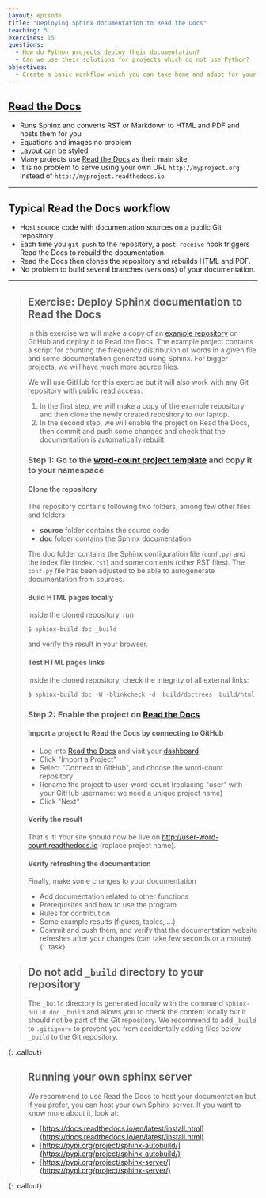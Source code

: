 ```yaml
---
layout: episode
title: "Deploying Sphinx documentation to Read the Docs"
teaching: 5
exercises: 15
questions:
  - How do Python projects deploy their documentation?
  - Can we use their solutions for projects which do not use Python?
objectives:
  - Create a basic workflow which you can take home and adapt for your project.
---
```


## [Read the Docs](https://readthedocs.org)

- Runs Sphinx and converts RST or Markdown to HTML and PDF and hosts them for you
- Equations and images no problem
- Layout can be styled
- Many projects use [Read the Docs](https://readthedocs.org) as their main site
- It is no problem to serve using your own URL `http://myproject.org` instead of `http://myproject.readthedocs.io`

---

## Typical Read the Docs workflow

- Host source code with documentation sources on a public Git repository.
- Each time you `git push` to the repository, a `post-receive` hook triggers
  Read the Docs to rebuild the documentation.
- Read the Docs then clones the repository
  and rebuilds HTML and PDF.
- No problem to build several branches (versions) of your documentation.

---

> ## Exercise: Deploy Sphinx documentation to Read the Docs
>
> In this exercise we will make a copy of an [example repository](https://github.com/coderefinery/word-count/) on GitHub and
> deploy it to Read the Docs. The example project contains a script for
> counting the frequency distribution of words in a given file and some
> documentation generated using Sphinx. For bigger projects, we will have much
> more source files.
>
> We will use GitHub for this exercise but it will also work with any Git
> repository with public read access.
>
> 1. In the first step, we will make a copy of the example repository and then
>    clone the newly created repository to our laptop.
> 2. In the second step, we will enable the project on Read the Docs, then
>    commit and push some changes and check that the documentation is
>    automatically rebuilt.
>
> ### Step 1: Go to the [word-count project template](https://github.com/coderefinery/word-count/generate) and copy it to your namespace
>
> #### Clone the repository
>
> The repository contains following two folders, among few other files and folders:
> - **source** folder contains the source code
> - **doc** folder contains the Sphinx documentation
>
> The doc folder contains the Sphinx configuration file (`conf.py`) and the
> index file (`index.rst`) and some contents (other RST files).
> The `conf.py` file has been adjusted to be able to autogenerate documentation from sources.
>
> #### Build HTML pages locally
>
> Inside the cloned repository, run
>```shell
>$ sphinx-build doc _build
>```
> and verify the result in your browser.
>
> #### Test HTML pages links
>
> Inside the cloned repository, check the integrity of all external links:
>```
>$ sphinx-build doc -W -blinkcheck -d _build/doctrees _build/html
>```
>
> ### Step 2: Enable the project on [Read the Docs](https://readthedocs.org)
>
> #### Import a project to Read the Docs by connecting to GitHub
>
> - Log into [Read the Docs](https://readthedocs.org) and visit your [dashboard](https://readthedocs.org/dashboard/)
> - Click "Import a Project"
> - Select "Connect to GitHub", and choose the word-count repository
> - Rename the project to user-word-count (replacing "user" with your GitHub username: we need a unique project name)
> - Click "Next"
>
> #### Verify the result
>
> That's it! Your site should now be live on
> http://user-word-count.readthedocs.io (replace project name).
>
> #### Verify refreshing the documentation
>
> Finally, make some changes to your documentation
>   - Add documentation related to other functions
>   - Prerequisites and how to use the program
>   - Rules for contribution
>   - Some example results (figures, tables, ...)
>   - Commit and push them, and verify that the documentation website refreshes after your changes
>     (can take few seconds or a minute)
{: .task}

> ## Do not add `_build` directory to your repository
>
> The `_build` directory is generated locally with the command `sphinx-build doc _build`
> and allows you to check the content locally but it should not be part of the Git repository.
> We recommend to add `_build` to `.gitignore` to prevent you from accidentally
> adding files below `_build` to the Git repository.
>
{: .callout}

> ## Running your own sphinx server
>
> We recommend to use Read the Docs to host your documentation but if you
> prefer, you can host your own Sphinx server.
> If you want to know more about it, look at:
> - [https://docs.readthedocs.io/en/latest/install.html](https://docs.readthedocs.io/en/latest/install.html)
> - [https://pypi.org/project/sphinx-autobuild/](https://pypi.org/project/sphinx-autobuild/)
> - [https://pypi.org/project/sphinx-server/](https://pypi.org/project/sphinx-server/)
>
{: .callout}

